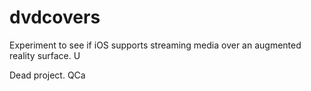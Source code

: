 # dvdcovers
Experiment to see if iOS supports streaming media over an augmented reality surface. U

Dead project. QCa
